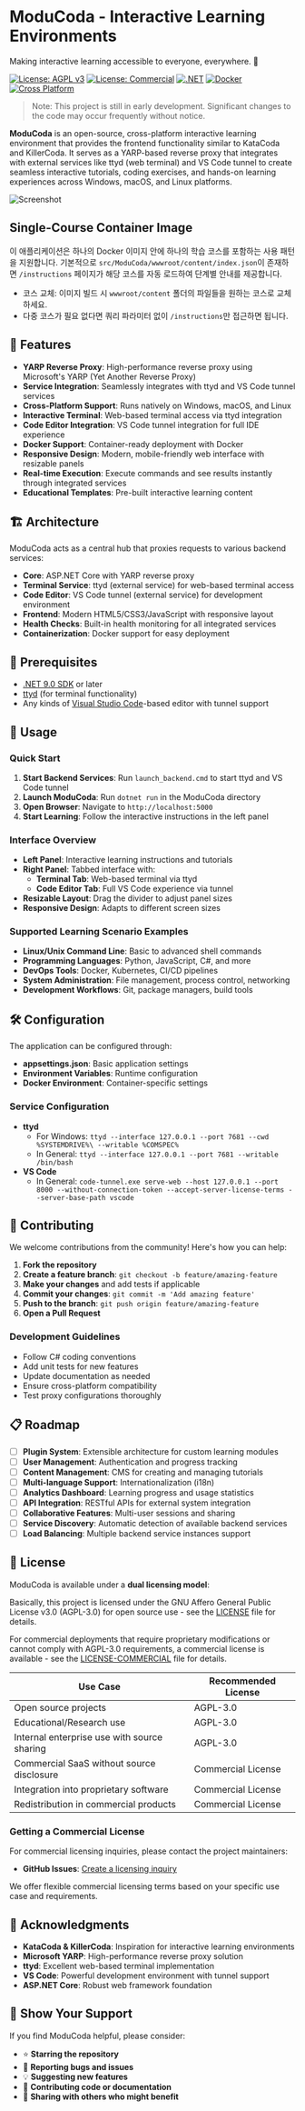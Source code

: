 # ModuCoda - Interactive Learning Environments

Making interactive learning accessible to everyone, everywhere. 🚀

[![License: AGPL v3](https://img.shields.io/badge/License-AGPL%20v3-blue.svg)](https://www.gnu.org/licenses/agpl-3.0)
[![License: Commercial](https://img.shields.io/badge/License-Commercial-green.svg)](LICENSE-COMMERCIAL)
[![.NET](https://img.shields.io/badge/.NET-9.0-blue.svg)](https://dotnet.microsoft.com/)
[![Docker](https://img.shields.io/badge/Docker-Supported-blue.svg)](https://www.docker.com/)
[![Cross Platform](https://img.shields.io/badge/Platform-Windows%20%7C%20macOS%20%7C%20Linux-lightgrey.svg)](https://github.com/rkttu/moducoda)

> Note: This project is still in early development. Significant changes to the code may occur frequently without notice.

**ModuCoda** is an open-source, cross-platform interactive learning environment that provides the frontend functionality similar to KataCoda and KillerCoda. It serves as a YARP-based reverse proxy that integrates with external services like ttyd (web terminal) and VS Code tunnel to create seamless interactive tutorials, coding exercises, and hands-on learning experiences across Windows, macOS, and Linux platforms.

![Screenshot](./Screenshot.jpg)

## Single-Course Container Image

이 애플리케이션은 하나의 Docker 이미지 안에 하나의 학습 코스를 포함하는 사용 패턴을 지원합니다. 기본적으로 `src/ModuCoda/wwwroot/content/index.json`이 존재하면 `/instructions` 페이지가 해당 코스를 자동 로드하여 단계별 안내를 제공합니다.

- 코스 교체: 이미지 빌드 시 `wwwroot/content` 폴더의 파일들을 원하는 코스로 교체하세요.
- 다중 코스가 필요 없다면 쿼리 파라미터 없이 `/instructions`만 접근하면 됩니다.

## 🚀 Features

- **YARP Reverse Proxy**: High-performance reverse proxy using Microsoft's YARP (Yet Another Reverse Proxy)
- **Service Integration**: Seamlessly integrates with ttyd and VS Code tunnel services
- **Cross-Platform Support**: Runs natively on Windows, macOS, and Linux
- **Interactive Terminal**: Web-based terminal access via ttyd integration
- **Code Editor Integration**: VS Code tunnel integration for full IDE experience
- **Docker Support**: Container-ready deployment with Docker
- **Responsive Design**: Modern, mobile-friendly web interface with resizable panels
- **Real-time Execution**: Execute commands and see results instantly through integrated services
- **Educational Templates**: Pre-built interactive learning content

## 🏗️ Architecture

ModuCoda acts as a central hub that proxies requests to various backend services:

- **Core**: ASP.NET Core with YARP reverse proxy
- **Terminal Service**: ttyd (external service) for web-based terminal access
- **Code Editor**: VS Code tunnel (external service) for development environment
- **Frontend**: Modern HTML5/CSS3/JavaScript with responsive layout
- **Health Checks**: Built-in health monitoring for all integrated services
- **Containerization**: Docker support for easy deployment

## 🔧 Prerequisites

- [.NET 9.0 SDK](https://dotnet.microsoft.com/download/dotnet/9.0) or later
- [ttyd](https://github.com/tsl0922/ttyd) (for terminal functionality)
- Any kinds of [Visual Studio Code](https://code.visualstudio.com/)-based editor with tunnel support

## 🎯 Usage

### Quick Start

1. **Start Backend Services**: Run `launch_backend.cmd` to start ttyd and VS Code tunnel
2. **Launch ModuCoda**: Run `dotnet run` in the ModuCoda directory
3. **Open Browser**: Navigate to `http://localhost:5000`
4. **Start Learning**: Follow the interactive instructions in the left panel

### Interface Overview

- **Left Panel**: Interactive learning instructions and tutorials
- **Right Panel**: Tabbed interface with:
  - **Terminal Tab**: Web-based terminal via ttyd
  - **Code Editor Tab**: Full VS Code experience via tunnel
- **Resizable Layout**: Drag the divider to adjust panel sizes
- **Responsive Design**: Adapts to different screen sizes

### Supported Learning Scenario Examples

- **Linux/Unix Command Line**: Basic to advanced shell commands
- **Programming Languages**: Python, JavaScript, C#, and more
- **DevOps Tools**: Docker, Kubernetes, CI/CD pipelines
- **System Administration**: File management, process control, networking
- **Development Workflows**: Git, package managers, build tools

## 🛠️ Configuration

The application can be configured through:

- **appsettings.json**: Basic application settings
- **Environment Variables**: Runtime configuration
- **Docker Environment**: Container-specific settings

### Service Configuration

- **ttyd**
  - For Windows: `ttyd --interface 127.0.0.1 --port 7681 --cwd %SYSTEMDRIVE%\ --writable %COMSPEC%`
  - In General: `ttyd --interface 127.0.0.1 --port 7681 --writable /bin/bash`
- **VS Code**
  - In General: `code-tunnel.exe serve-web --host 127.0.0.1 --port 8000 --without-connection-token --accept-server-license-terms --server-base-path vscode`

## 🤝 Contributing

We welcome contributions from the community! Here's how you can help:

1. **Fork the repository**
2. **Create a feature branch**: `git checkout -b feature/amazing-feature`
3. **Make your changes** and add tests if applicable
4. **Commit your changes**: `git commit -m 'Add amazing feature'`
5. **Push to the branch**: `git push origin feature/amazing-feature`
6. **Open a Pull Request**

### Development Guidelines

- Follow C# coding conventions
- Add unit tests for new features
- Update documentation as needed
- Ensure cross-platform compatibility
- Test proxy configurations thoroughly

## 📋 Roadmap

- [ ] **Plugin System**: Extensible architecture for custom learning modules
- [ ] **User Management**: Authentication and progress tracking
- [ ] **Content Management**: CMS for creating and managing tutorials
- [ ] **Multi-language Support**: Internationalization (i18n)
- [ ] **Analytics Dashboard**: Learning progress and usage statistics
- [ ] **API Integration**: RESTful APIs for external system integration
- [ ] **Collaborative Features**: Multi-user sessions and sharing
- [ ] **Service Discovery**: Automatic detection of available backend services
- [ ] **Load Balancing**: Multiple backend service instances support

## 📄 License

ModuCoda is available under a **dual licensing model**:

Basically, this project is licensed under the GNU Affero General Public License v3.0 (AGPL-3.0) for open source use - see the [LICENSE](LICENSE) file for details.

For commercial deployments that require proprietary modifications or cannot comply with AGPL-3.0 requirements, a commercial license is available - see the [LICENSE-COMMERCIAL](LICENSE-COMMERCIAL) file for details.

| Use Case | Recommended License |
|----------|-------------------|
| Open source projects | AGPL-3.0 |
| Educational/Research use | AGPL-3.0 |
| Internal enterprise use with source sharing | AGPL-3.0 |
| Commercial SaaS without source disclosure | Commercial License |
| Integration into proprietary software | Commercial License |
| Redistribution in commercial products | Commercial License |

### Getting a Commercial License

For commercial licensing inquiries, please contact the project maintainers:

- **GitHub Issues**: [Create a licensing inquiry](https://github.com/rkttu/moducoda/issues/new?template=commercial-license.md)

We offer flexible commercial licensing terms based on your specific use case and requirements.

## 🙏 Acknowledgments

- **KataCoda & KillerCoda**: Inspiration for interactive learning environments
- **Microsoft YARP**: High-performance reverse proxy solution
- **ttyd**: Excellent web-based terminal implementation
- **VS Code**: Powerful development environment with tunnel support
- **ASP.NET Core**: Robust web framework foundation

## 🌟 Show Your Support

If you find ModuCoda helpful, please consider:

- ⭐ **Starring the repository**
- 🐛 **Reporting bugs and issues**
- 💡 **Suggesting new features**
- 🤝 **Contributing code or documentation**
- 📢 **Sharing with others who might benefit**
